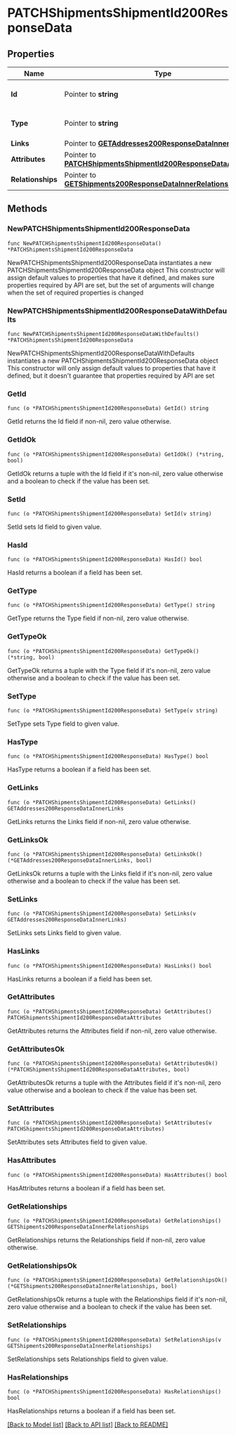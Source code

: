 # PATCHShipmentsShipmentId200ResponseData

## Properties

Name | Type | Description | Notes
------------ | ------------- | ------------- | -------------
**Id** | Pointer to **string** | The resource&#39;s id | [optional] 
**Type** | Pointer to **string** | The resource&#39;s type | [optional] 
**Links** | Pointer to [**GETAddresses200ResponseDataInnerLinks**](GETAddresses200ResponseDataInnerLinks.md) |  | [optional] 
**Attributes** | Pointer to [**PATCHShipmentsShipmentId200ResponseDataAttributes**](PATCHShipmentsShipmentId200ResponseDataAttributes.md) |  | [optional] 
**Relationships** | Pointer to [**GETShipments200ResponseDataInnerRelationships**](GETShipments200ResponseDataInnerRelationships.md) |  | [optional] 

## Methods

### NewPATCHShipmentsShipmentId200ResponseData

`func NewPATCHShipmentsShipmentId200ResponseData() *PATCHShipmentsShipmentId200ResponseData`

NewPATCHShipmentsShipmentId200ResponseData instantiates a new PATCHShipmentsShipmentId200ResponseData object
This constructor will assign default values to properties that have it defined,
and makes sure properties required by API are set, but the set of arguments
will change when the set of required properties is changed

### NewPATCHShipmentsShipmentId200ResponseDataWithDefaults

`func NewPATCHShipmentsShipmentId200ResponseDataWithDefaults() *PATCHShipmentsShipmentId200ResponseData`

NewPATCHShipmentsShipmentId200ResponseDataWithDefaults instantiates a new PATCHShipmentsShipmentId200ResponseData object
This constructor will only assign default values to properties that have it defined,
but it doesn't guarantee that properties required by API are set

### GetId

`func (o *PATCHShipmentsShipmentId200ResponseData) GetId() string`

GetId returns the Id field if non-nil, zero value otherwise.

### GetIdOk

`func (o *PATCHShipmentsShipmentId200ResponseData) GetIdOk() (*string, bool)`

GetIdOk returns a tuple with the Id field if it's non-nil, zero value otherwise
and a boolean to check if the value has been set.

### SetId

`func (o *PATCHShipmentsShipmentId200ResponseData) SetId(v string)`

SetId sets Id field to given value.

### HasId

`func (o *PATCHShipmentsShipmentId200ResponseData) HasId() bool`

HasId returns a boolean if a field has been set.

### GetType

`func (o *PATCHShipmentsShipmentId200ResponseData) GetType() string`

GetType returns the Type field if non-nil, zero value otherwise.

### GetTypeOk

`func (o *PATCHShipmentsShipmentId200ResponseData) GetTypeOk() (*string, bool)`

GetTypeOk returns a tuple with the Type field if it's non-nil, zero value otherwise
and a boolean to check if the value has been set.

### SetType

`func (o *PATCHShipmentsShipmentId200ResponseData) SetType(v string)`

SetType sets Type field to given value.

### HasType

`func (o *PATCHShipmentsShipmentId200ResponseData) HasType() bool`

HasType returns a boolean if a field has been set.

### GetLinks

`func (o *PATCHShipmentsShipmentId200ResponseData) GetLinks() GETAddresses200ResponseDataInnerLinks`

GetLinks returns the Links field if non-nil, zero value otherwise.

### GetLinksOk

`func (o *PATCHShipmentsShipmentId200ResponseData) GetLinksOk() (*GETAddresses200ResponseDataInnerLinks, bool)`

GetLinksOk returns a tuple with the Links field if it's non-nil, zero value otherwise
and a boolean to check if the value has been set.

### SetLinks

`func (o *PATCHShipmentsShipmentId200ResponseData) SetLinks(v GETAddresses200ResponseDataInnerLinks)`

SetLinks sets Links field to given value.

### HasLinks

`func (o *PATCHShipmentsShipmentId200ResponseData) HasLinks() bool`

HasLinks returns a boolean if a field has been set.

### GetAttributes

`func (o *PATCHShipmentsShipmentId200ResponseData) GetAttributes() PATCHShipmentsShipmentId200ResponseDataAttributes`

GetAttributes returns the Attributes field if non-nil, zero value otherwise.

### GetAttributesOk

`func (o *PATCHShipmentsShipmentId200ResponseData) GetAttributesOk() (*PATCHShipmentsShipmentId200ResponseDataAttributes, bool)`

GetAttributesOk returns a tuple with the Attributes field if it's non-nil, zero value otherwise
and a boolean to check if the value has been set.

### SetAttributes

`func (o *PATCHShipmentsShipmentId200ResponseData) SetAttributes(v PATCHShipmentsShipmentId200ResponseDataAttributes)`

SetAttributes sets Attributes field to given value.

### HasAttributes

`func (o *PATCHShipmentsShipmentId200ResponseData) HasAttributes() bool`

HasAttributes returns a boolean if a field has been set.

### GetRelationships

`func (o *PATCHShipmentsShipmentId200ResponseData) GetRelationships() GETShipments200ResponseDataInnerRelationships`

GetRelationships returns the Relationships field if non-nil, zero value otherwise.

### GetRelationshipsOk

`func (o *PATCHShipmentsShipmentId200ResponseData) GetRelationshipsOk() (*GETShipments200ResponseDataInnerRelationships, bool)`

GetRelationshipsOk returns a tuple with the Relationships field if it's non-nil, zero value otherwise
and a boolean to check if the value has been set.

### SetRelationships

`func (o *PATCHShipmentsShipmentId200ResponseData) SetRelationships(v GETShipments200ResponseDataInnerRelationships)`

SetRelationships sets Relationships field to given value.

### HasRelationships

`func (o *PATCHShipmentsShipmentId200ResponseData) HasRelationships() bool`

HasRelationships returns a boolean if a field has been set.


[[Back to Model list]](../README.md#documentation-for-models) [[Back to API list]](../README.md#documentation-for-api-endpoints) [[Back to README]](../README.md)


